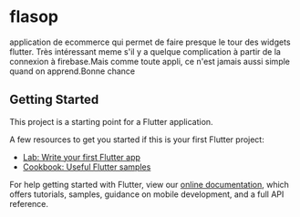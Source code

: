 # flasop

application de ecommerce qui permet de faire presque le tour des widgets flutter. Très intéressant meme s&#x27;il y a quelque complication à partir de la connexion à firebase.Mais comme toute appli, ce n&#x27;est jamais aussi simple quand on apprend.Bonne chance

## Getting Started

This project is a starting point for a Flutter application.

A few resources to get you started if this is your first Flutter project:

- [Lab: Write your first Flutter app](https://flutter.dev/docs/get-started/codelab)
- [Cookbook: Useful Flutter samples](https://flutter.dev/docs/cookbook)

For help getting started with Flutter, view our
[online documentation](https://flutter.dev/docs), which offers tutorials,
samples, guidance on mobile development, and a full API reference.
